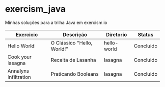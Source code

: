 # exercism_java
Minhas soluções para a trilha Java em exercism.io


Exercicio| Descrição                       | Diretorio | Status
------------ |---------------------------------|------------|------------
Hello World| O Clássico  "Hello, World!"     | hello-world | Concluido 
Cook your lasagna | Receita de Lasanha              | lasagna | Concluido
Annalyns Infiltration | Praticando Booleans  | lasagna | Concluido
